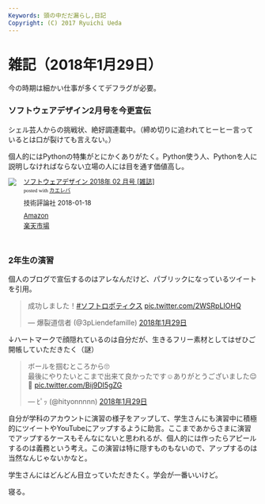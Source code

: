 ```yaml
---
Keywords: 頭の中だだ漏らし,日記
Copyright: (C) 2017 Ryuichi Ueda
---
```


# 雑記（2018年1月29日）

今の時期は細かい仕事が多くてデフラグが必要。

### ソフトウェアデザイン2月号を今更宣伝

シェル芸人からの挑戦状、絶好調連載中。（締め切りに追われてヒーヒー言っているとは口が裂けても言えない。）

個人的にはPythonの特集がとにかくありがたく。Python使う人、Pythonを人に説明しなければならない立場の人には目を通す価値高し。

<div class="kaerebalink-box" style="text-align:left;padding-bottom:20px;font-size:small;/zoom: 1;overflow: hidden;"><div class="kaerebalink-image" style="float:left;margin:0 15px 10px 0;"><a href="http://www.amazon.co.jp/exec/obidos/ASIN/B077RH5HTM/ryuichiueda-22/" target="_blank" ><img src="https://images-fe.ssl-images-amazon.com/images/I/519wipRrrAL._SL160_.jpg" style="border: none;" /></a></div><div class="kaerebalink-info" style="line-height:120%;/zoom: 1;overflow: hidden;"><div class="kaerebalink-name" style="margin-bottom:10px;line-height:120%"><a href="http://www.amazon.co.jp/exec/obidos/ASIN/B077RH5HTM/ryuichiueda-22/" target="_blank" >ソフトウェアデザイン 2018年 02 月号 [雑誌]</a><div class="kaerebalink-powered-date" style="font-size:8pt;margin-top:5px;font-family:verdana;line-height:120%">posted with <a href="http://kaereba.com" rel="nofollow" target="_blank">カエレバ</a></div></div><div class="kaerebalink-detail" style="margin-bottom:5px;"> 技術評論社 2018-01-18    </div><div class="kaerebalink-link1" style="margin-top:10px;"><div class="shoplinkamazon" style="margin:5px 0"><a href="http://www.amazon.co.jp/gp/search?keywords=%E3%82%BD%E3%83%95%E3%83%88%E3%82%A6%E3%82%A7%E3%82%A2%E3%83%87%E3%82%B6%E3%82%A4%E3%83%B32%E6%9C%88%E5%8F%B7&__mk_ja_JP=%E3%82%AB%E3%82%BF%E3%82%AB%E3%83%8A&tag=ryuichiueda-22" target="_blank" >Amazon</a></div><div class="shoplinkrakuten" style="margin:5px 0"><a href="https://hb.afl.rakuten.co.jp/hgc/131cef76.deb3ed6a.131cef77.7335f681/?pc=http%3A%2F%2Fsearch.rakuten.co.jp%2Fsearch%2Fmall%2F%25E3%2582%25BD%25E3%2583%2595%25E3%2583%2588%25E3%2582%25A6%25E3%2582%25A7%25E3%2582%25A2%25E3%2583%2587%25E3%2582%25B6%25E3%2582%25A4%25E3%2583%25B32%25E6%259C%2588%25E5%258F%25B7%2F-%2Ff.1-p.1-s.1-sf.0-st.A-v.2%3Fx%3D0%26scid%3Daf_ich_link_urltxt%26m%3Dhttp%3A%2F%2Fm.rakuten.co.jp%2F" target="_blank" >楽天市場</a></div></div></div><div class="booklink-footer" style="clear: left"></div></div>

### 2年生の演習

個人のブログで宣伝するのはアレなんだけど、パブリックになっているツイートを引用。

<blockquote class="twitter-tweet" data-lang="ja"><p lang="ja" dir="ltr">成功しました！<a href="https://twitter.com/hashtag/%E3%82%BD%E3%83%95%E3%83%88%E3%83%AD%E3%83%9C%E3%83%86%E3%82%A3%E3%82%AF%E3%82%B9?src=hash&amp;ref_src=twsrc%5Etfw">#ソフトロボティクス</a> <a href="https://t.co/2WSRpLIOHQ">pic.twitter.com/2WSRpLIOHQ</a></p>&mdash; 爆裂道信者 (@3pLiendefamille) <a href="https://twitter.com/3pLiendefamille/status/957882069702463488?ref_src=twsrc%5Etfw">2018年1月29日</a></blockquote>
<script async src="https://platform.twitter.com/widgets.js" charset="utf-8"></script>


↓ハートマークで顔隠れているのは自分だが、生きるフリー素材としてはぜひご開帳していただきたく（謎）

<blockquote class="twitter-tweet" data-lang="ja"><p lang="ja" dir="ltr">ボールを掴むところから🙄<br>最後にやりたいとこまで出来て良かったです☺️ありがとうございました😌🙇 <a href="https://t.co/Bij9DI5gZG">pic.twitter.com/Bij9DI5gZG</a></p>&mdash; ﾋﾟｯ (@hityonnnnn) <a href="https://twitter.com/hityonnnnn/status/957873127840624641?ref_src=twsrc%5Etfw">2018年1月29日</a></blockquote>
<script async src="https://platform.twitter.com/widgets.js" charset="utf-8"></script>


自分が学科のアカウントに演習の様子をアップして、学生さんにも演習中に積極的にツイートやYouTubeにアップするように助言。ここまであからさまに演習でアップするケースもそんなにないと思われるが、個人的には作ったらアピールするのは義務という考え。この演習は特に隠すものもないので、アップするのは当然なんじゃないかなと。

学生さんにはどんどん目立っていただきたく。学会が一番いいけど。


寝る。
